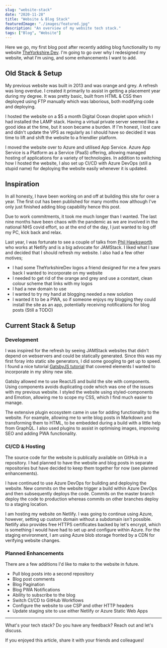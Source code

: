 ```yaml
---
slug: "website-stack"
date: "2020-11-28"
title: "Website & Blog Stack"
featuredImage: "./images/featured.jpg"
description: "An overview of my website tech stack."
tags: ["Blog", "Website"]
---
```


Here we go, my first blog post after recently adding blog functionality to my website [TheYorkshire.Dev][1]. I'm going to go over why I redesigned my website, what I'm using, and some enhancements I want to add.

## Old Stack & Setup

My previous website was built in 2013 and was orange and grey. A refresh was long overdue. I created it primarily to assist in getting a placement year during my degree. It was pretty basic, built from HTML & CSS then deployed using FTP manually which was laborious, both modifying code and deploying.

I hosted the website on a $5 a month Digital Ocean droplet upon which I had installed the LAMP stack. Having a virtual private server seemed like a good idea at the time, but it soon became a burden. If I'm honest, I lost care and didn't update the VPS as regularly as I should have so decided it was time to lift and shift the website to a friendlier platform.

I moved the website over to Azure and utilised App Service. Azure App Service is a Platform as a Service (PaaS) offering, allowing managed hosting of applications for a variety of technologies. In addition to switching how I hosted the website, I also set up CI/CD with Azure DevOps (still a stupid name) for deploying the website easily whenever it is updated.

## Inspiration

In all honesty, I have been working on and off at building this site for over a year. The first cut has been published for many months now although I've only just finished adding blog capability hence this post.

Due to work commitments, it took me much longer than I wanted. The last nine months have been chaos with the pandemic as we are involved in the national NHS covid effort, so at the end of the day, I just wanted to log off my PC, kick back and relax.

Last year, I was fortunate to see a couple of talks from [Phil Hawksworth][2] who works at Netlify and is a big advocate for JAMStack. I liked what I saw and decided that I should refresh my website. I also had a few other motives;

-   I had some TheYorkshireDev logos a friend designed for me a few years back I wanted to incorporate on my website
-   I needed to get rid of the orange and grey and use a constant, clean colour scheme that links with my logos
-   I had a new domain to use
-   I wanted to try my hand at blogging needed a new solution
-   I wanted it to be a PWA, so if someone enjoys my blogging they could install the site as an app, potentially receiving notifications for blog posts (Still a TODO)

## Current Stack & Setup

### Development

I was inspired for the refresh by seeing JAMStack websites that didn't depend on webservers and could be statically generated. Since this was my first foray into static site generators, I did some googling to get up to speed. I found a nice tutorial [GatsbyJS tutorial][3] that covered elements I wanted to incorporate in my shiny new site.

Gatsby allowed me to use ReactJS and build the site with components. Using components avoids duplicating code which was one of the issues with my previous website. I styled the website using styled-components and Emotion, allowing me to scope my CSS, which I find much easier to manage.

The extensive plugin ecosystem came in use for adding functionality to the website. For example, allowing me to write blog posts in Markdown and transforming them to HTML, to be embedded during a build with a little help from GraphQL. I also used plugins to assist in optimising images, improving SEO and adding PWA functionality.

### CI/CD & Hosting

The source code for the website is publically available on GitHub in a repository. I had planned to have the website and blog posts in separate repositories but have decided to keep them together for now (see planned enhancements).

I have continued to use Azure DevOps for building and deploying the website. New commits on the website trigger a build within Azure DevOps and then subsequently deploys the code. Commits on the master branch deploy the code to production whereas commits on other branches deploy to a staging location.

I am hosting my website on Netlify. I was going to continue using Azure, however, setting up custom domain without a subdomain isn't possible. Netlify also provides free HTTPS certificates backed by let's encrypt, which is something I would have had to set up and configure within Azure. For the staging environment, I am using Azure blob storage fronted by a CDN for verifying website changes.

### Planned Enhancements

There are a few additions I'd like to make to the website in future.

-   Pull blog posts into a second repository
-   Blog post comments
-   Blog Pagination
-   Blog PWA Notifications
-   Ability to subscribe to the blog
-   Switch CI/CD to GitHub Workflows
-   Configure the website to use CSP and other HTTP headers
-   Update staging site to use either Netlify or Azure Static Web Apps

<hr />

What's your tech stack? Do you have any feedback? Reach out and let's discuss.

If you enjoyed this article, share it with your friends and colleagues!

[1]: https://theyorkshire.dev
[2]: https://twitter.com/philhawksworth
[3]: https://github.com/justinformentin/gatsby-v2-tutorial-starter